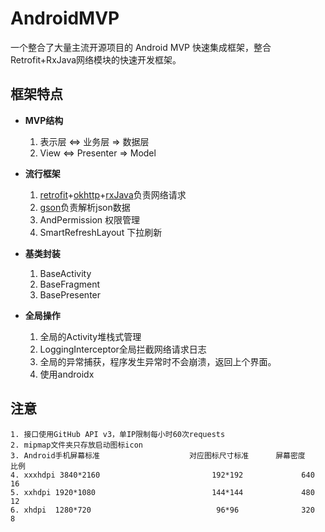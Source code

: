 # AndroidMVP
一个整合了大量主流开源项目的 Android MVP 快速集成框架，整合Retrofit+RxJava网络模块的快速开发框架。

## 框架特点

- **MVP结构**

    1. 表示层 <=> 业务层 => 数据层
    2. View <=> Presenter => Model

- **流行框架**

	1. [retrofit](https://github.com/square/retrofit)+[okhttp](https://github.com/square/okhttp)+[rxJava](https://github.com/ReactiveX/RxJava)负责网络请求
    2. [gson](https://github.com/google/gson)负责解析json数据
    3. AndPermission 权限管理
    4. SmartRefreshLayout 下拉刷新

- **基类封装**

	1. BaseActivity
	2. BaseFragment
    3. BasePresenter

- **全局操作**

	1. 全局的Activity堆栈式管理
	2. LoggingInterceptor全局拦截网络请求日志
   	3. 全局的异常捕获，程序发生异常时不会崩溃，返回上个界面。
   	4. 使用androidx

## 注意

    1. 接口使用GitHub API v3，单IP限制每小时60次requests
    2. mipmap文件夹只存放启动图标icon
    3. Android手机屏幕标准                    对应图标尺寸标准      屏幕密度       比例
    4. xxxhdpi 3840*2160                         192*192             640          16
    5. xxhdpi 1920*1080                          144*144             480          12
    6. xhdpi  1280*720                            96*96              320           8